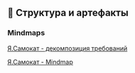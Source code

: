 ## 📁 Структура и артефакты

### Mindmaps
[Я.Самокат - декомпозиция требований](https://miro.com/app/board/uXjVP2poiic=/?share_link_id=175033513820)

[Я.Самокат - Mindmap](https://drive.google.com/file/d/14f20RsOAwXa0Dc6Cwkg6GXGpX8rUrT7t/view?usp=sharing) 

